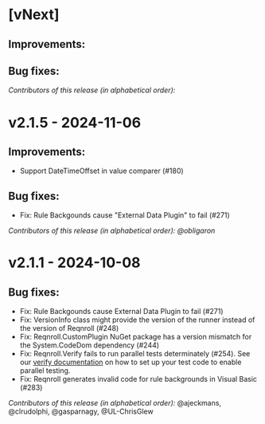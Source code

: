 # [vNext]

## Improvements:

## Bug fixes:

*Contributors of this release (in alphabetical order):* 

# v2.1.5 - 2024-11-06

## Improvements:

* Support DateTimeOffset in value comparer (#180)

## Bug fixes:

* Fix: Rule Backgounds cause "External Data Plugin" to fail (#271)

*Contributors of this release (in alphabetical order): @obligaron* 

# v2.1.1 - 2024-10-08

## Bug fixes:

* Fix: Rule Backgounds cause External Data Plugin to fail (#271)
* Fix: VersionInfo class might provide the version of the runner instead of the version of Reqnroll (#248)
* Fix: Reqnroll.CustomPlugin NuGet package has a version mismatch for the System.CodeDom dependency (#244)
* Fix: Reqnroll.Verify fails to run parallel tests determinately (#254). See our [verify documentation](docs/integrations/verify.md) on how to set up your test code to enable parallel testing.
* Fix: Reqnroll generates invalid code for rule backgrounds in Visual Basic (#283)

*Contributors of this release (in alphabetical order):* @ajeckmans, @clrudolphi, @gasparnagy, @UL-ChrisGlew
